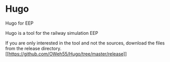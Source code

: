 # Hugo
Hugo for EEP

Hugo is a tool for the railway simulation EEP

If you are only interested in the tool and not the sources, 
download the files from the release directory.
[[https://github.com/OWeh55/Hugo/tree/master/release]]
